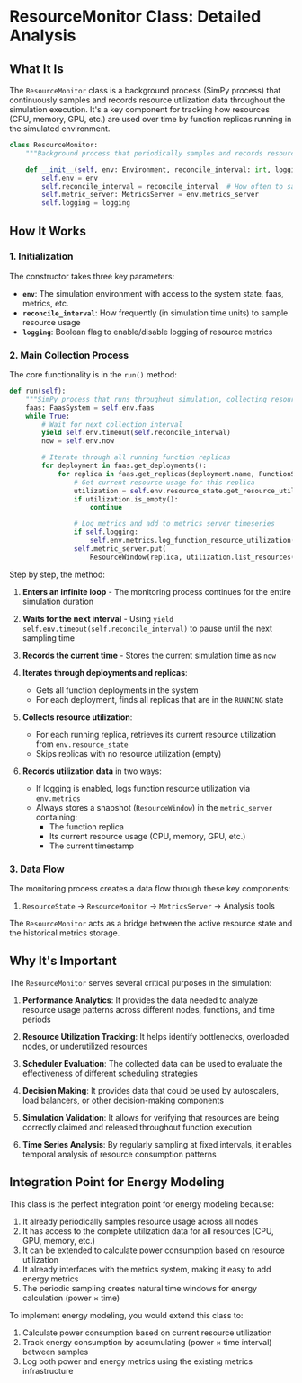 # ResourceMonitor Class: Detailed Analysis

## What It Is

The `ResourceMonitor` class is a background process (SimPy process) that continuously samples and records resource utilization data throughout the simulation execution. It's a key component for tracking how resources (CPU, memory, GPU, etc.) are used over time by function replicas running in the simulated environment.

```python
class ResourceMonitor:
    """Background process that periodically samples and records resource utilization"""

    def __init__(self, env: Environment, reconcile_interval: int, logging=True):
        self.env = env
        self.reconcile_interval = reconcile_interval  # How often to sample resource usage
        self.metric_server: MetricsServer = env.metrics_server
        self.logging = logging
```

## How It Works

### 1. Initialization

The constructor takes three key parameters:

- **`env`**: The simulation environment with access to the system state, faas, metrics, etc.
- **`reconcile_interval`**: How frequently (in simulation time units) to sample resource usage
- **`logging`**: Boolean flag to enable/disable logging of resource metrics

### 2. Main Collection Process

The core functionality is in the `run()` method:

```python
def run(self):
    """SimPy process that runs throughout simulation, collecting resource metrics"""
    faas: FaasSystem = self.env.faas
    while True:
        # Wait for next collection interval
        yield self.env.timeout(self.reconcile_interval)
        now = self.env.now

        # Iterate through all running function replicas
        for deployment in faas.get_deployments():
            for replica in faas.get_replicas(deployment.name, FunctionState.RUNNING):
                # Get current resource usage for this replica
                utilization = self.env.resource_state.get_resource_utilization(replica)
                if utilization.is_empty():
                    continue

                # Log metrics and add to metrics server timeseries
                if self.logging:
                    self.env.metrics.log_function_resource_utilization(replica, utilization)
                self.metric_server.put(
                    ResourceWindow(replica, utilization.list_resources(), now))
```

Step by step, the method:

1. **Enters an infinite loop** - The monitoring process continues for the entire simulation duration
2. **Waits for the next interval** - Using `yield self.env.timeout(self.reconcile_interval)` to pause until the next sampling time

3. **Records the current time** - Stores the current simulation time as `now`

4. **Iterates through deployments and replicas**:
   - Gets all function deployments in the system
   - For each deployment, finds all replicas that are in the `RUNNING` state
5. **Collects resource utilization**:
   - For each running replica, retrieves its current resource utilization from `env.resource_state`
   - Skips replicas with no resource utilization (empty)
6. **Records utilization data** in two ways:
   - If logging is enabled, logs function resource utilization via `env.metrics`
   - Always stores a snapshot (`ResourceWindow`) in the `metric_server` containing:
     - The function replica
     - Its current resource usage (CPU, memory, GPU, etc.)
     - The current timestamp

### 3. Data Flow

The monitoring process creates a data flow through these key components:

1. `ResourceState` → `ResourceMonitor` → `MetricsServer` → Analysis tools

The `ResourceMonitor` acts as a bridge between the active resource state and the historical metrics storage.

## Why It's Important

The `ResourceMonitor` serves several critical purposes in the simulation:

1. **Performance Analytics**: It provides the data needed to analyze resource usage patterns across different nodes, functions, and time periods

2. **Resource Utilization Tracking**: It helps identify bottlenecks, overloaded nodes, or underutilized resources

3. **Scheduler Evaluation**: The collected data can be used to evaluate the effectiveness of different scheduling strategies

4. **Decision Making**: It provides data that could be used by autoscalers, load balancers, or other decision-making components

5. **Simulation Validation**: It allows for verifying that resources are being correctly claimed and released throughout function execution

6. **Time Series Analysis**: By regularly sampling at fixed intervals, it enables temporal analysis of resource consumption patterns

## Integration Point for Energy Modeling

This class is the perfect integration point for energy modeling because:

1. It already periodically samples resource usage across all nodes
2. It has access to the complete utilization data for all resources (CPU, GPU, memory, etc.)
3. It can be extended to calculate power consumption based on resource utilization
4. It already interfaces with the metrics system, making it easy to add energy metrics
5. The periodic sampling creates natural time windows for energy calculation (power × time)

To implement energy modeling, you would extend this class to:

1. Calculate power consumption based on current resource utilization
2. Track energy consumption by accumulating (power × time interval) between samples
3. Log both power and energy metrics using the existing metrics infrastructure
